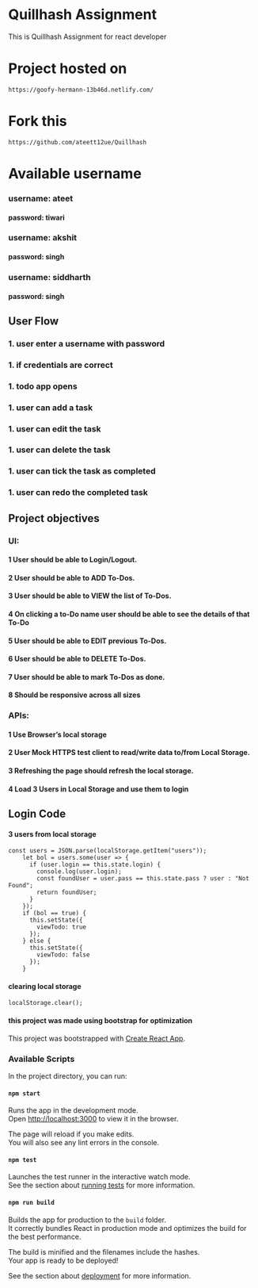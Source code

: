 # Quillhash Assignment

This is Quillhash Assignment for react developer

# Project hosted on

`https://goofy-hermann-13b46d.netlify.com/`

# Fork this

`https://github.com/ateett12ue/Quillhash`

# Available username

### username: ateet

#### password: tiwari

### username: akshit

#### password: singh

### username: siddharth

#### password: singh

## User Flow

### 1. user enter a username with password

### 1. if credentials are correct

### 1. todo app opens

### 1. user can add a task

### 1. user can edit the task

### 1. user can delete the task

### 1. user can tick the task as completed

### 1. user can redo the completed task

## Project objectives

### UI:

#### 1 User should be able to Login/Logout.

#### 2 User should be able to ADD To-Dos.

#### 3 User should be able to VIEW the list of To-Dos.

#### 4 On clicking a to-Do name user should be able to see the details of that To-Do

#### 5 User should be able to EDIT previous To-Dos.

#### 6 User should be able to DELETE To-Dos.

#### 7 User should be able to mark To-Dos as done.

#### 8 Should be responsive across all sizes

### APIs:

#### 1 Use Browser’s local storage

#### 2 User Mock HTTPS test client to read/write data to/from Local Storage.

#### 3 Refreshing the page should refresh the local storage.

#### 4 Load 3 Users in Local Storage and use them to login

## Login Code

#### 3 users from local storage

```
const users = JSON.parse(localStorage.getItem("users"));
    let bol = users.some(user => {
      if (user.login == this.state.login) {
        console.log(user.login);
        const foundUser = user.pass == this.state.pass ? user : "Not Found";
        return foundUser;
      }
    });
    if (bol == true) {
      this.setState({
        viewTodo: true
      });
    } else {
      this.setState({
        viewTodo: false
      });
    }
```

#### clearing local storage

```
localStorage.clear();
```

#### this project was made using bootstrap for optimization

This project was bootstrapped with [Create React App](https://github.com/facebook/create-react-app).

### Available Scripts

In the project directory, you can run:

#### `npm start`

Runs the app in the development mode.<br>
Open [http://localhost:3000](http://localhost:3000) to view it in the browser.

The page will reload if you make edits.<br>
You will also see any lint errors in the console.

#### `npm test`

Launches the test runner in the interactive watch mode.<br>
See the section about [running tests](https://facebook.github.io/create-react-app/docs/running-tests) for more information.

#### `npm run build`

Builds the app for production to the `build` folder.<br>
It correctly bundles React in production mode and optimizes the build for the best performance.

The build is minified and the filenames include the hashes.<br>
Your app is ready to be deployed!

See the section about [deployment](https://facebook.github.io/create-react-app/docs/deployment) for more information.
